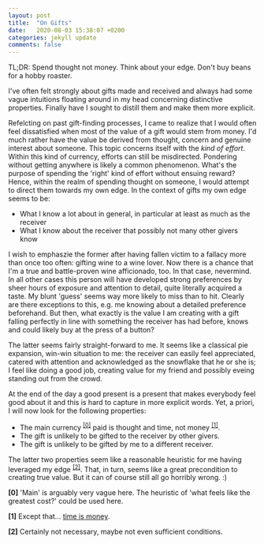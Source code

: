 ```yaml
---
layout: post
title:  "On Gifts"
date:   2020-08-03 15:38:07 +0200
categories: jekyll update
comments: false
---
```


TL;DR: Spend thought not money. Think about your edge. Don't buy beans for a hobby roaster.

I've often felt strongly about gifts made and received and always had some vague intuitions floating around in my head concerning distinctive properties.
Finally have I sought to distill them and make them more explicit.

Refelcting on past gift-finding processes, I came to realize that I would often feel dissatisfied when most of the value of 
a gift would stem from money. I'd much rather have the value be derived from thought, concern and genuine interest about someone.
This topic concerns itself with the _kind of effort_. Within this kind of currency, efforts can still be misdirected. Pondering without
getting anywhere is likely a common phenomenon. What's the purpose of spending the 'right' kind of effort
without ensuing reward? Hence, within the realm of spending thought on someone, I would attempt to direct them towards my own edge. In the
context of gifts my own edge seems to be:

- What I know a lot about in general, in particular at least as much as the receiver
- What I know about the receiver that possibly not many other givers know

I wish to emphaszie the former after having fallen victim to a fallacy more than once too often: gifting wine to a wine lover. Now there is a chance
that I'm a true and battle-proven wine afficionado, too. In that case, nevermind. In all other cases this person will have developed
strong preferences by sheer hours of exposure and attention to detail, quite literally acquired a taste. My blunt 'guess' seems way more likely to
miss than to hit. Clearly are there exceptions to this, e.g. me knowing about a detailed preference beforehand. But then, what exactly is the value
I am creating with a gift falling perfectly in line with something the receiver has had before, knows and could likely buy at the press of a button?

The latter seems fairly straight-forward to me. It seems like a classical pie expansion, win-win situation to me: the receiver can easily feel 
appreciated, catered with attention and acknowledged as the snowflake that he or she is; I feel like doing a good job, creating value for my friend and
possibly eveing standing out from the crowd.

At the end of the day a good present is a present that makes everybody feel good about it and this is hard to capture in more explicit words. Yet, a priori,
I will now look for the following properties:

- The main currency <sup id="a0">[[0]](#f0)</sup> paid is thought and time, not money <sup id="a1">[[1]](#f1)</sup>.
- The gift is unlikely to be gifted to the receiver by other givers.
- The gift is unlikely to be gifted by me to a different receiver.

The latter two properties seem like a reasonable heuristic for me having leveraged my edge <sup id="a2">[[2]](#f2)</sup>. That, in turn, seems like
a great precondition to creating true value. But it can of course still all go horribly wrong. :)


<b id="f0">[0]</b> 'Main' is arguably very vague here. The heuristic of 'what feels like the greatest cost?' could be used here.

<b id="f1">[1]</b> Except that... [time is money](http://kevinkle.in/jekyll/update/2020/03/26/tim_update.html).

<b id="f2">[2]</b> Certainly not necessary, maybe not even sufficient conditions.


